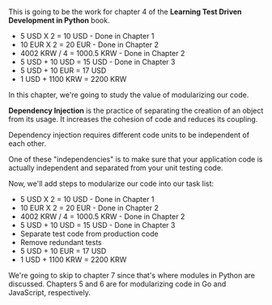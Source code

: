 This is going to be the work for chapter 4 of the **Learning Test Driven Development in Python** book.

* 5 USD X 2 = 10 USD - Done in Chapter 1
* 10 EUR X 2 = 20 EUR - Done in Chapter 2
* 4002 KRW / 4 = 1000.5 KRW - Done in Chapter 2
* 5 USD + 10 USD = 15 USD - Done in Chapter 3
* 5 USD + 10 EUR = 17 USD
* 1 USD + 1100 KRW = 2200 KRW

In this chapter, we're going to study the value of modularizing our code. 

**Dependency Injection** is the practice of separating the creation of an object from its usage. It increases
the cohesion of code and reduces its coupling.

Dependency injection requires different code units to be independent of each other.

One of these "independencies" is to make sure that your application code is actually independent
and separated from your unit testing code.

Now, we'll add steps to modularize our code into our task list:
* 5 USD X 2 = 10 USD - Done in Chapter 1
* 10 EUR X 2 = 20 EUR - Done in Chapter 2
* 4002 KRW / 4 = 1000.5 KRW - Done in Chapter 2
* 5 USD + 10 USD = 15 USD - Done in Chapter 3
* Separate test code from production code
* Remove redundant tests
* 5 USD + 10 EUR = 17 USD
* 1 USD + 1100 KRW = 2200 KRW


We're going to skip to chapter 7 since that's where modules in Python are discussed. Chapters 5 and 6 are for modularizing code
in Go and JavaScript, respectively. 